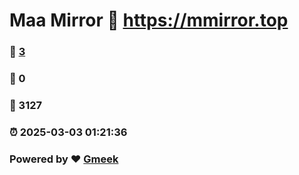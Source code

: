 # Maa Mirror :link: https://mmirror.top 
### :page_facing_up: [3](https://mmirror.top/tag.html) 
### :speech_balloon: 0 
### :hibiscus: 3127 
### :alarm_clock: 2025-03-03 01:21:36 
### Powered by :heart: [Gmeek](https://github.com/Meekdai/Gmeek)
